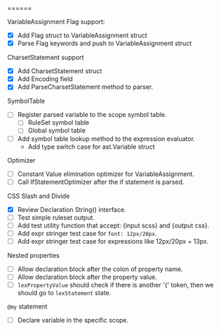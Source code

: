 ======

VariableAssignment Flag support:

- [x] Add Flag struct to VariableAssignment struct
- [x] Parse Flag keywords and push to VariableAssignment struct

CharsetStatement support

- [x] Add CharsetStatement struct
- [x] Add Encoding field
- [x] Add ParseCharsetStatement method to parser.

SymbolTable

- [ ] Register parsed variable to the scope symbol table.
  - [ ] RuleSet symbol table
  - [ ] Global symbol table
- [ ] Add symbol table lookup method to the expression evaluator.
  - Add type switch case for ast.Variable struct

Optimizer

- [ ] Constant Value elimination optimizer for VariableAssignment.
- [ ] Call IfStatementOptimizer after the if statement is parsed.

CSS Slash and Divide

- [x] Review Declaration String() interface.
- [ ] Test simple ruleset output.
- [ ] Add test utility function that accept: {input scss} and {output css}.
- [ ] Add expr stringer test case for `font: 12px/20px`.
- [ ] Add expr stringer test case for expressions like 12px/20px + 13px.

Nested properties

- [ ] Allow declaration block after the colon of property name.
- [ ] Allow declaration block after the property value.
- [ ] `lexPropertyValue` should check if there is another '{' token, then we should go to `lexStatement` state.

`@my` statement

- [ ] Declare variable in the specific scope.



